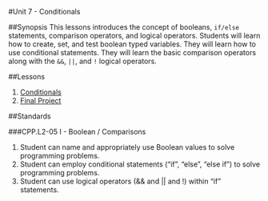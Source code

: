 #Unit 7 - Conditionals

##Synopsis
This lessons introduces the concept of booleans, `if/else` statements, comparison operators, and logical operators. Students will learn how to create, set, and test boolean typed variables. They will learn how to use conditional statements. They will learn the basic comparison operators along with the `&&`, `||`, and `!` logical operators.

##Lessons

1. [Conditionals](lessons/1-conditional)
3. [Final Project](lessons/2-finalproject)

##Standards

###CPP.L2-05 I - Boolean / Comparisons
1. Student	can	name	and	appropriately	use	Boolean	values	to	solve	programming	problems.	
2. Student	can	employ	conditional	statements	(“if”,	“else”,	“else	if”)	to	solve	programming	problems.	
3. Student	can	use	logical	operators	(&&	and	||	and	!)	within	“if”	statements.
